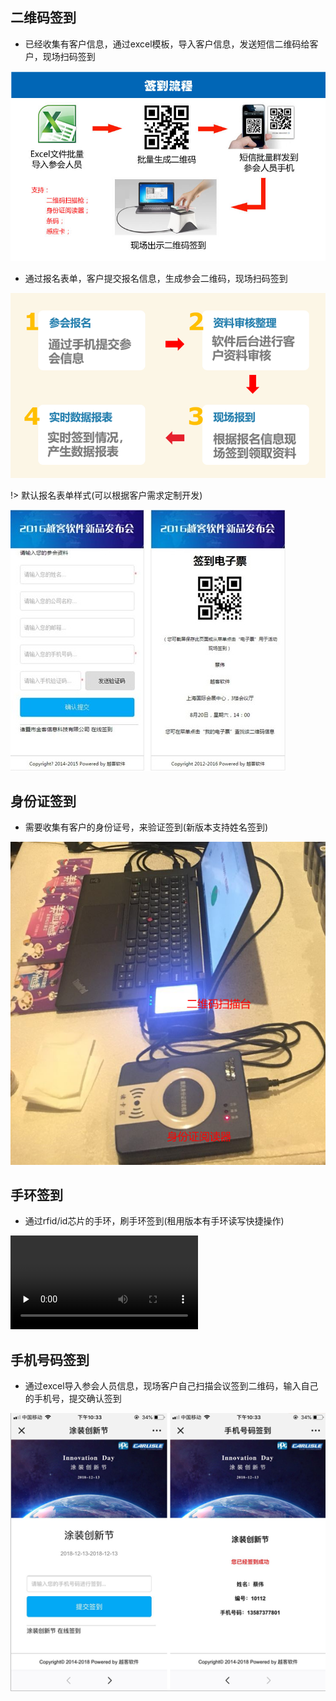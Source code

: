 ## 二维码签到

* 已经收集有客户信息，通过excel模板，导入客户信息，发送短信二维码给客户，现场扫码签到

![avatar](../images/qdlc1.png)

* 通过报名表单，客户提交报名信息，生成参会二维码，现场扫码签到

![avatar](../images/qdlc2_2.png)

!> 默认报名表单样式(可以根据客户需求定制开发)

![avatar](../images/qdlc2.jpg)			

## 身份证签到

* 需要收集有客户的身份证号，来验证签到(新版本支持姓名签到)

![avatar](../images/sfzqd.png)

## 手环签到

* 通过rfid/id芯片的手环，刷手环签到(租用版本有手环读写快捷操作)

<video id="video" controls="" preload="none" poster="">
      <source id="mp4" src="http://qiniuhelp.yuekesoft.com/75c7df618f03429c22702d154a5a7624.mp4" type="video/mp4">
      </video>

## 手机号码签到

* 通过excel导入参会人员信息，现场客户自己扫描会议签到二维码，输入自己的手机号，提交确认签到

![avatar](../images/sjhmqd.png)



